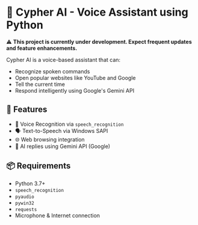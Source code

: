 # 🧠 Cypher AI - Voice Assistant using Python

⚠️ **This project is currently under development. Expect frequent updates and feature enhancements.**

Cypher AI is a voice-based assistant that can:
- Recognize spoken commands
- Open popular websites like YouTube and Google
- Tell the current time
- Respond intelligently using Google's Gemini API

## 🚀 Features

- 🎤 Voice Recognition via `speech_recognition`
- 🗣️ Text-to-Speech via Windows SAPI
- 🌐 Web browsing integration
- 🧠 AI replies using Gemini API (Google)

## 📦 Requirements

- Python 3.7+
- `speech_recognition`
- `pyaudio`
- `pywin32`
- `requests`
- Microphone & Internet connection
